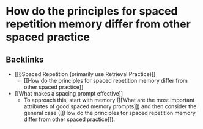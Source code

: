 # How do the principles for spaced repetition memory differ from other spaced practice

## Backlinks
* [[§Spaced Repetition (primarily use Retrieval Practice)]]
	* [[How do the principles for spaced repetition memory differ from other spaced practice]]
* [[What makes a spacing prompt effective]]
	* To approach this, start with memory ([[What are the most important attributes of good spaced memory prompts]]) and then consider the general case ([[How do the principles for spaced repetition memory differ from other spaced practice]]).

<!-- #Life -->

<!-- {BearID:9CD9523B-A3DB-4872-A9CF-B16B29379D63-15756-00001303B4330C93} -->
